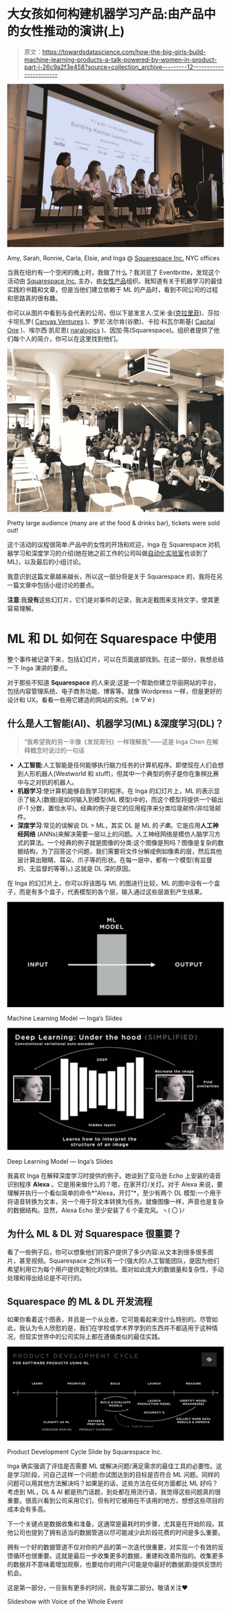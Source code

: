 # 大女孩如何构建机器学习产品:由产品中的女性推动的演讲(上)

> 原文：<https://towardsdatascience.com/how-the-big-girls-build-machine-learning-products-a-talk-powered-by-women-in-product-part-i-26c9a2f3e458?source=collection_archive---------12----------------------->

![](img/ef8cbd21cad0bd1dff04766c80211021.png)

Amy, Sarah, Ronnie, Carla, Elsie, and Inga @ [Squarespace Inc.](https://medium.com/u/21796ef64a5d?source=post_page-----26c9a2f3e458--------------------------------) NYC offices

当我在纽约有一个空闲的晚上时，我做了什么？我浏览了 Eventbritte，发现这个活动由 [Squarespace Inc.](https://www.squarespace.com/) 主办，由[女性产品](http://www.womenpm.org)组织。我知道有关于机器学习的最佳实践的书籍和文章，但是当他们建立依赖于 ML 的产品时，看到不同公司的过程和思路真的很有趣。

你可以从图片中看到与会代表的公司，但以下是发言人:艾米·金([克拉里菲](https://clarifai.com))、莎拉·卡坦扎罗( [Canvas Ventures](http://www.canvas.vc) )、罗尼·法尔肯(谷歌)、卡拉·科瓦尔斯基( [Capital One](http://capitalone.ca) )、埃尔西·凯尼恩( [naralogics](https://naralogics.com) )、因加·陈(Squarespace)。组织者提供了他们每个人的简介，你可以在这里找到他们。

![](img/d6c6f733af8f6961415625b93aeecaf6.png)

Pretty large audience (many are at the food & drinks bar), tickets were sold out!

这个活动的议程很简单:产品中的女性的开场和欢迎，Inga 在 Squarespace 对机器学习和深度学习的介绍(她在她之前工作的公司叫做[自动化实验室](https://www.automatic.com)也谈到了 ML)，以及最后的小组讨论。

我意识到这篇文章越来越长，所以这一部分将是关于 Squarespace 的，我将在另一篇文章中包括小组讨论的要点。

**注意**:我**没有**这些幻灯片，它们是对事件的记录，我决定截图来支持文字，使其更容易理解。

# ML 和 DL 如何在 Squarespace 中使用

整个事件被记录下来，包括幻灯片，可以在页面底部找到。在这一部分，我想总结一下 Inga 演讲的要点。

对于那些不知道 **Squarespace** 的人来说:这是一个帮助你建立华丽网站的平台，包括内容管理系统、电子商务功能、博客等。就像 Wordpress 一样，但是更好的设计和 UX。看看一些用它建造的网站的实例。(☆▽☆)

## 什么是人工智能(AI)、机器学习(ML) &深度学习(DL)？

> “我希望我的另一半像《发现周刊》一样理解我”——这是 Inga Chen 在解释概念时说过的一句话

*   **人工智能**:人工智能是任何能够执行脑力任务的计算机程序。即使现在人们会想到人形机器人(Westworld 和 stuff)，但其中一个典型的例子是你在象棋比赛中与之对抗的机器人。
*   **机器学习**:使计算机能够自我学习的程序。在 Inga 的幻灯片上，ML 的表示显示了输入(数据)是如何输入到模型(ML 模型)中的，而这个模型将提供一个输出(F-1 分数，置信水平)。经典的例子是它的应用程序来分类垃圾邮件/非垃圾邮件。
*   **深度学习**:常见的误解说 DL > ML，其实 DL 是 ML 的*子集*。它是应用**人工神经网络** (ANNs)来解决需要一层以上的问题。人工神经网络是模仿人脑学习方式的算法。一个经典的例子就是图像的分类:这个图像是狗吗？图像是复杂的数据结构，为了回答这个问题，我们需要将文件分解成例如像素的层，然后其他层计算出眼睛、耳朵、爪子等的形状。在每一层中，都有一个模型(有监督的、无监督的等等)。).这就是 DL 深的原因。

在 Inga 的幻灯片上，你可以将该图与 ML 的图进行比较，ML 的图中没有一个盒子，而是有多个盒子，代表模型的各个层，输入通过这些层直到产生结果。

![](img/be4001bb68fc358f1f0c11ae15379920.png)

Machine Learning Model — Inga’s Slides

![](img/f10bb608d2235a4c325840858866d15f.png)

Deep Learning Model — Inga’s Slides

我喜欢 Inga 在解释深度学习时提供的例子。她谈到了亚马逊 Echo 上安装的语音识别程序 **Alexa** 。它是用来做什么的？嗯，在家开灯/关灯。对于 Alexa 来说，要理解并执行一个看似简单的命令*“Alexa，开灯”*，至少有两个 DL 模型:一个用于将语音转换为文本，另一个用于将文本转换为任务。就像图像一样，声音也是复杂的数据结构。显然，Alexa Echo 至少安装了 6 个麦克风。ヽ( 〇 )ﾉ

## 为什么 ML & DL 对 Squarespace 很重要？

看了一些例子后，你可以想象他们的客户提供了多少内容:从文本到很多很多图片，甚至视频。Squarespace 之所以有一个(强大的)人工智能团队，是因为他们希望利用它为每个用户提供定制化的体验。面对如此庞大的数据量和复杂性，手动处理和得出结论是不可行的。

## Squarespace 的 ML & DL 开发流程

如果你看着这个图表，并且是一个从业者，它可能看起来没什么特别的。尽管如此，我认为令人欣慰的是，我们在学校或学术界学到的东西并不都适用于这种情况，但现实世界中的公司实际上都在遵循类似的最佳实践。

![](img/61dae684c9b300f3ca8234b2e3692b31.png)

Product Development Cycle Slide by Squarespace Inc.

Inga 确实强调了评估是否需要 ML 或解决问题/满足需求的最佳工具的必要性。这是学习阶段，问自己这样一个问题:你试图达到的目标是否符合 ML 问题。同样的问题可以用其他方法解决吗？如果是的话，这些方法在任何方面都比 ML 好吗？考虑到 ML，DL & AI 都是热门话题，到处都在用流行语，我觉得这些问题真的很重要。很高兴看到公司采用它们，但有时它被用在不该用的地方，想想这些项目的成本会有多高。

下一个关键点是数据收集和准备，这通常是最耗时的步骤，尤其是在开始阶段。其他公司也提到了拥有适当的数据管道以尽可能减少此阶段花费的时间是多么重要。

拥有一个好的数据管道不仅对你的产品的第一次迭代很重要，对实现一个有效的反馈循环也很重要。这就是最后一步收集更多的数据，重建和改善所指的。收集更多的数据并不意味着增加观察，也要给你的用户(可能是你最好的数据源)提供反馈的机会。

这是第一部分，一旦我有更多的时间，我会写第二部分。敬请关注❤

Slideshow with Voice of the Whole Event
